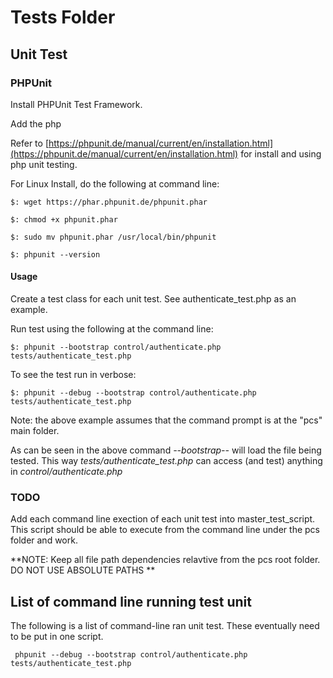 # Tests Folder


## Unit Test

### PHPUnit

Install PHPUnit Test Framework.

Add the php

Refer to [https://phpunit.de/manual/current/en/installation.html](https://phpunit.de/manual/current/en/installation.html) for install and using php unit testing.

For Linux Install,  do the following at command line:

```
$: wget https://phar.phpunit.de/phpunit.phar

$: chmod +x phpunit.phar

$: sudo mv phpunit.phar /usr/local/bin/phpunit

$: phpunit --version
```



#### Usage

Create a test class for each unit test.  See authenticate_test.php as an example.

Run test using the following at the command line:

```
$: phpunit --bootstrap control/authenticate.php tests/authenticate_test.php
```

To see the test run in verbose:

```
$: phpunit --debug --bootstrap control/authenticate.php tests/authenticate_test.php
```

Note: the above example assumes that the command prompt is at the "pcs" main folder.

As can be seen in the above command _--bootstrap--_ will load the file being tested.  This way _tests/authenticate\_test.php_ can access (and test) anything in _control/authenticate.php_


### TODO
Add each command line exection of each unit test into master_test_script.  This script should be able to execute from the command line under the pcs folder and work.

**NOTE: Keep all file path dependencies relavtive from the pcs root folder. DO NOT USE ABSOLUTE PATHS **


## List of command line running test unit
The following is a list of command-line ran unit test.  These eventually need to be put in one script.

```
 phpunit --debug --bootstrap control/authenticate.php tests/authenticate_test.php

```
